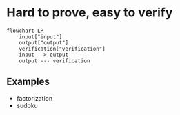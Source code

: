 # Hard to prove, easy to verify

```mermaid
flowchart LR
    input["input"]
    output["output"]
    verification["verification"]
    input --> output
    output --- verification
```

## Examples

- factorization
- sudoku